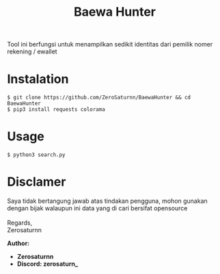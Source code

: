 <h1 align="center">Baewa Hunter</h1>

<br>

Tool ini berfungsi untuk menampilkan sedikit identitas dari pemilik nomer rekening / ewallet

# Instalation
`$ git clone https://github.com/ZeroSaturnn/BaewaHunter && cd BaewaHunter`<br>
`$ pip3 install requests colorama`

# Usage
`$ python3 search.py`

# Disclamer
Saya tidak bertangung jawab atas tindakan pengguna, mohon gunakan dengan bijak walaupun ini data yang di cari bersifat opensource
<br>
<br>
Regards,
<br>
Zerosaturnn

**Author:**
- **Zerosaturnn**
- **Discord: zerosaturn_**

